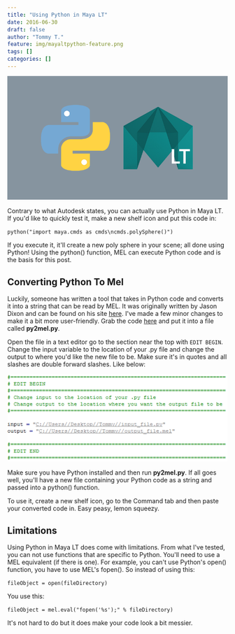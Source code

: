 ```yaml
---
title: "Using Python in Maya LT"
date: 2016-06-30
draft: false
author: "Tommy T."
feature: img/mayaltpython-feature.png
tags: []
categories: []
---
```


![maya lt python](img/mayaltpython-feature.png)

Contrary to what Autodesk states, you can actually use Python in Maya LT. If you'd like to quickly test it, make a new shelf icon and put this code in:

```
python("import maya.cmds as cmds\ncmds.polySphere()")
```

If you execute it, it'll create a new poly sphere in your scene; all done using Python! Using the python() function, MEL can execute Python code and is the basis for this post.

## Converting Python To Mel

Luckily, someone has written a tool that takes in Python code and converts it into a string that can be read by MEL. It was originally written by Jason Dixon and can be found on his site [here](http://internetimagery.com/python/py2mel.html). I've made a few minor changes to make it a bit more user-friendly. Grab the code [here](http://pastebin.com/eUxDAqxu) and put it into a file called **py2mel.py**.

Open the file in a text editor go to the section near the top with `EDIT BEGIN`. Change the input variable to the location of your .py file and change the output to where you'd like the new file to be. Make sure it's in quotes and all slashes are double forward slashes. Like below:

![maya lt python](img/py2mel1.png)

Make sure you have Python installed and then run **py2mel.py**. If all goes well, you'll have a new file containing your Python code as a string and passed into a python() function.

To use it, create a new shelf icon, go to the Command tab and then paste your converted code in. Easy peasy, lemon squeezy.

## Limitations

Using Python in Maya LT does come with limitations. From what I've tested, you can not use functions that are specific to Python. You'll need to use a MEL equivalent (if there is one). For example, you can't use Python's open() function, you have to use MEL's fopen(). So instead of using this:

```
fileObject = open(fileDirectory)
```

You use this:

```
fileObject = mel.eval("fopen('%s');" % fileDirectory)
```

It's not hard to do but it does make your code look a bit messier.